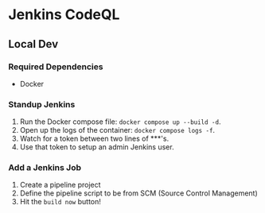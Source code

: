 # Jenkins CodeQL

## Local Dev

### Required Dependencies
- Docker

### Standup Jenkins
1. Run the Docker compose file: `docker compose up --build -d`.
2. Open up the logs of the container: `docker compose logs -f`.
3. Watch for a token between two lines of ***'s.
4. Use that token to setup an admin Jenkins user.

### Add a Jenkins Job
1. Create a pipeline project
2. Define the pipeline script to be from SCM (Source Control Management)
3. Hit the `build now` button!
